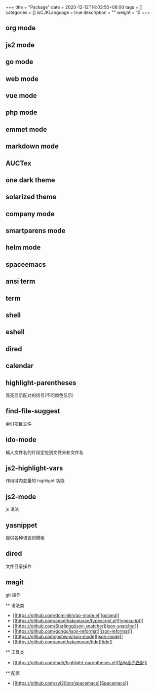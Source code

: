 +++
title = "Package"
date = 2020-12-12T14:03:50+08:00
tags = []
categories = []
isCJKLanguage = true
description = ""
weight = 10
+++



## org mode

## js2 mode

## go mode

## web mode

## vue mode

## php mode

## emmet mode

## markdown mode

## AUCTex

## one dark theme

## solarized theme

## company mode

## smartparens mode

## helm mode

## spaceemacs

## ansi term

## term

## shell

## eshell

## dired

## calendar


## highlight-parentheses
高亮显示配对的括号(不同颜色显示)

## find-file-suggest
索引项目文件

## ido-mode
输入文件名的片段定位到文件夹和文件名

## js2-highlight-vars
作用域内变量的 highlight 功能

## js2-mode
js 语法

## yasnippet
提供各种语言的模板

## dired
文件目录操作

## magit
git 操作



** 语法类
- [[https://github.com/dominikh/go-mode.el][golang]]
- [[https://github.com/ananthakumaran/typescript.el][typescript]]
- [[https://github.com/Sterlingg/json-snatcher][json-snatcher]]
- [[https://github.com/gongo/json-reformat][json-reformat]]
- [[https://github.com/joshwnj/json-mode][json-mode]]
- [[https://github.com/ananthakumaran/tide][tide]]

** 工具类
- [[https://github.com/tsdh/highlight-parentheses.el][括号高亮匹配]]

** 配置
- [[https://github.com/syl20bnr/spacemacs][Spacemacs]]


